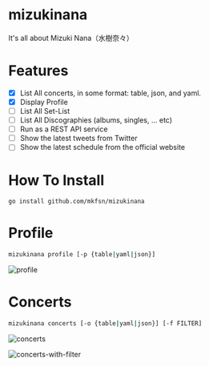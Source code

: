 # mizukinana

It's all about Mizuki Nana（水樹奈々）

# Features

- [x] List All concerts, in some format: table, json, and yaml.
- [x] Display Profile
- [ ] List All Set-List
- [ ] List All Discographies (albums, singles, ... etc)
- [ ] Run as a REST API service
- [ ] Show the latest tweets from Twitter
- [ ] Show the latest schedule from the official website

# How To Install

```mizukinana
go install github.com/mkfsn/mizukinana
```

# Profile

```bash
mizukinana profile [-p {table|yaml|json}]
```

![profile](https://user-images.githubusercontent.com/667169/45159966-ce9ba200-b21a-11e8-9e08-72902fd36ff8.gif)


# Concerts

```bash
mizukinana concerts [-o {table|yaml|json}] [-f FILTER]
```

![concerts](https://user-images.githubusercontent.com/667169/45159731-2dace700-b21a-11e8-8425-1ab37cf91b0d.gif)

![concerts-with-filter](https://user-images.githubusercontent.com/667169/45159647-ee7e9600-b219-11e8-9bba-3bdbce2d9e77.gif)
